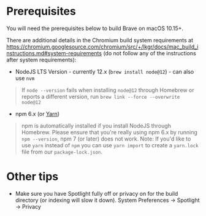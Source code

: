 # Prerequisites

You will need the prerequisites below to build Brave on macOS 10.15+.

There are additional details in the Chromium build system requirements at https://chromium.googlesource.com/chromium/src/+/lkgr/docs/mac_build_instructions.md#system-requirements (do not follow any of the instructions after system requirements):

- NodeJS LTS Version - currently 12.x (`brew install node@12`) - can also use `nvm`
> If `node --version` fails when installing `node@12` through Homebrew or reports a different version, run `brew link --force --overwrite node@12`
- npm 6.x (or [Yarn](https://yarnpkg.com/lang/en/docs/install/#mac-stable))
> npm is automatically installed if you install NodeJS through Homebrew. Please ensure that you're really using npm 6.x by running `npm --version`, npm 7 (or later) does not work.
> Note: If you'd like to use `yarn` instead of `npm` you can use `yarn import` to create a `yarn.lock` file from our `package-lock.json`.

# Other tips

- Make sure you have Spotlight fully off or privacy on for the build directory (or indexing will slow it down). System Preferences -> Spotlight -> Privacy
